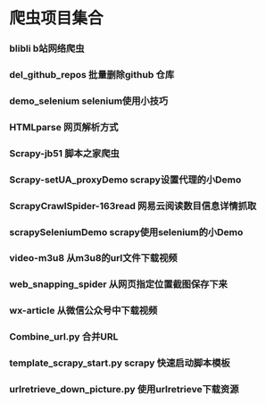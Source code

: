 # 爬虫项目集合  

### blibli b站网络爬虫   
### del_github_repos 批量删除github 仓库 
### demo_selenium selenium使用小技巧  
### HTMLparse 网页解析方式
### Scrapy-jb51 脚本之家爬虫
### Scrapy-setUA_proxyDemo scrapy设置代理的小Demo
### ScrapyCrawlSpider-163read 网易云阅读数目信息详情抓取
### scrapySeleniumDemo scrapy使用selenium的小Demo
### video-m3u8 从m3u8的url文件下载视频  
### web_snapping_spider 从网页指定位置截图保存下来
### wx-article 从微信公众号中下载视频  
### Combine_url.py  合并URL
### template_scrapy_start.py scrapy 快速启动脚本模板
### urlretrieve_down_picture.py 使用urlretrieve下载资源

